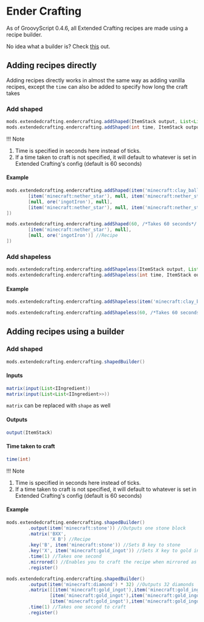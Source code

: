 # Ender Crafting
As of GroovyScript 0.4.6, all Extended Crafting recipes are made using a recipe builder.

No idea what a builder is? Check [this](../../../groovy/builder.md) out.

## Adding recipes directly
Adding recipes directly works in almost the same way as adding vanilla recipes, except the `time` can also be added to specify how long the craft takes 
### Add shaped
```groovy
mods.extendedcrafting.endercrafting.addShaped(ItemStack output, List<List<IIngredient>> input)
mods.extendedcrafting.endercrafting.addShaped(int time, ItemStack output, List<List<IIngredient>> input)
```
!!! Note
1. Time is specified in seconds here instead of ticks.
2. If a time taken to craft is not specified, it will default to whatever is set in Extended Crafting's config (default is 60 seconds)
#### Example
```groovy
mods.extendedcrafting.endercrafting.addShaped(item('minecraft:clay_ball') * 3, /*Outputs 3 clay balls*/ [ 
        [item('minecraft:nether_star'), null, item('minecraft:nether_star')],
        [null, ore('ingotIron'), null],
        [item('minecraft:nether_star'), null, item('minecraft:nether_star')] //Recipe
])

mods.extendedcrafting.endercrafting.addShaped(60, /*Takes 60 seconds*/ item('minecraft:clay_ball') * 2, /*Outputs 2 clay balls*/ [
        [item('minecraft:nether_star'), null],
        [null, ore('ingotIron')] //Recipe
])
```
### Add shapeless
```groovy
mods.extendedcrafting.endercrafting.addShapeless(ItemStack output, List<List<IIngredient>> input)
mods.extendedcrafting.endercrafting.addShapeless(int time, ItemStack output, List<IIngredient> input)
```

#### Example
```groovy
mods.extendedcrafting.endercrafting.addShapeless(item('minecraft:clay_ball') * 32, /*Outputs 32 clay balls*/ [item('minecraft:dirt'), item('minecraft:dirt'), item('minecraft:leather')]) //Recipe

mods.extendedcrafting.endercrafting.addShapeless(60, /*Takes 60 seconds*/ item('minecraft:clay_ball') * 32, /*Outputs 32 clay balls*/ [item('minecraft:dirt'), item('minecraft:dirt'), item('minecraft:leather')]) //Recipe
```

## Adding recipes using a builder
### Add shaped
```groovy
mods.extendedcrafting.endercrafting.shapedBuilder()
```
#### Inputs
```groovy
matrix(input(List<IIngredient))
matrix(input(List<List<IIngredient>>))
```
`matrix` can be replaced with `shape` as well
#### Outputs
```groovy
output(ItemStack)
```
#### Time taken to craft
```groovy
time(int)
```
!!! Note
1. Time is specified in seconds here instead of ticks.
2. If a time taken to craft is not specified, it will default to whatever is set in Extended Crafting's config (default is 60 seconds)
#### Example
```groovy
mods.extendedcrafting.endercrafting.shapedBuilder()
        .output(item('minecraft:stone')) //Outputs one stone block
        .matrix('BXX',
                'X B') //Recipe
        .key('B', item('minecraft:stone')) //Sets B key to stone
        .key('X', item('minecraft:gold_ingot')) //Sets X key to gold ingot
        .time(1) //Takes one second
        .mirrored() //Enables you to craft the recipe when mirrored as well
        .register()
```
```groovy
mods.extendedcrafting.endercrafting.shapedBuilder()
        .output(item('minecraft:diamond') * 32) //Outputs 32 diamonds
        .matrix([[item('minecraft:gold_ingot'),item('minecraft:gold_ingot'),item('minecraft:gold_ingot')],
                [item('minecraft:gold_ingot'),item('minecraft:gold_ingot'),item('minecraft:gold_ingot')],
                [item('minecraft:gold_ingot'),item('minecraft:gold_ingot'),item('minecraft:gold_ingot')]]) //Recipe
        .time(1) //Takes one second to craft
        .register()
```